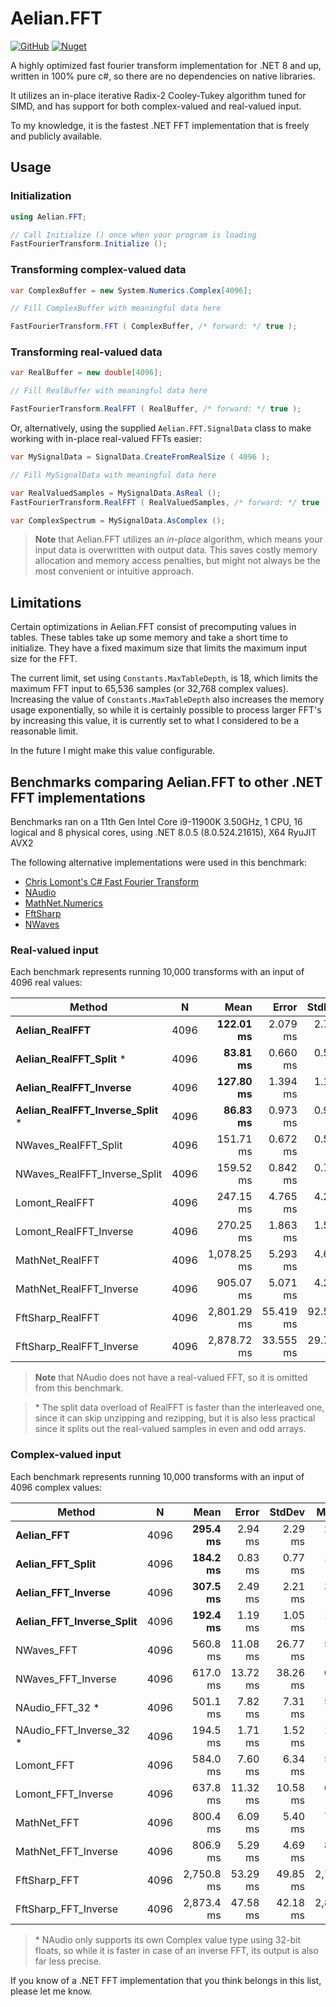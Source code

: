 # Aelian.FFT

[![GitHub](https://img.shields.io/github/license/Aelian-Software/Aelian.FFT)](https://github.com/Aelian-Software/Aelian.FFT/blob/main/LICENSE) [![Nuget](https://img.shields.io/nuget/v/Aelian.FFT)](https://www.nuget.org/packages/Aelian.FFT/)

A highly optimized fast fourier transform implementation for .NET 8 and up, written in 100% pure c#, so there are no dependencies on native libraries.

It utilizes an in-place iterative Radix-2 Cooley-Tukey algorithm tuned for SIMD, and has support for both complex-valued and real-valued input.

To my knowledge, it is the fastest .NET FFT implementation that is freely and publicly available.

## Usage

### Initialization

```c#
using Aelian.FFT;

// Call Initialize () once when your program is loading
FastFourierTransform.Initialize ();
```

### Transforming complex-valued data

```c#
var ComplexBuffer = new System.Numerics.Complex[4096];

// Fill ComplexBuffer with meaningful data here

FastFourierTransform.FFT ( ComplexBuffer, /* forward: */ true );
```

### Transforming real-valued data

```c#
var RealBuffer = new double[4096];

// Fill RealBuffer with meaningful data here

FastFourierTransform.RealFFT ( RealBuffer, /* forward: */ true );
```

Or, alternatively, using the supplied `Aelian.FFT.SignalData` class to make working with in-place real-valued FFTs easier:

```c#
var MySignalData = SignalData.CreateFromRealSize ( 4096 );

// Fill MySignalData with meaningful data here

var RealValuedSamples = MySignalData.AsReal ();
FastFourierTransform.RealFFT ( RealValuedSamples, /* forward: */ true );

var ComplexSpectrum = MySignalData.AsComplex ();
```

> **Note** that Aelian.FFT utilizes an _in-place_ algorithm, which means your input data is overwritten with output data. This saves costly memory allocation and memory access penalties, but might not always be the most convenient or intuitive approach. 

## Limitations

Certain optimizations in Aelian.FFT consist of precomputing values in tables. These tables take up some memory and take a short time to initialize. They have a fixed maximum size that limits the maximum input size for the FFT. 

The current limit, set using `Constants.MaxTableDepth`, is 18, which limits the maximum FFT input to 65,536 samples (or 32,768 complex values). Increasing the value of `Constants.MaxTableDepth` also increases the memory usage exponentially, so while it is certainly possible to process larger FFT's by increasing this value, it is currently set to what I considered to be a reasonable limit.

In the future I might make this value configurable.

## Benchmarks comparing Aelian.FFT to other .NET FFT implementations

Benchmarks ran on a 11th Gen Intel Core i9-11900K 3.50GHz, 1 CPU, 16 logical and 8 physical cores, using .NET 8.0.5 (8.0.524.21615), X64 RyuJIT AVX2

The following alternative implementations were used in this benchmark:

- [Chris Lomont's C# Fast Fourier Transform](https://lomont.org/software/misc/fft/LomontFFT.html)
- [NAudio](https://github.com/naudio/NAudio)
- [MathNet.Numerics](https://github.com/mathnet/mathnet-numerics)
- [FftSharp](https://github.com/swharden/FftSharp)
- [NWaves](https://github.com/ar1st0crat/NWaves)

### Real-valued input

Each benchmark represents running 10,000 transforms with an input of 4096 real values:

|                       Method |    N |        Mean |     Error |    StdDev | Ratio | RatioSD |
|----------------------------- |----- |------------:|----------:|----------:|------:|--------:|
|               **Aelian_RealFFT** | 4096 |   **122.01 ms** |  2.079 ms |  2.775 ms |  1.00 |    0.00 |
|         **Aelian_RealFFT_Split** * | 4096 |    **83.81 ms** |  0.660 ms |  0.551 ms |  0.68 |    0.02 |
|       **Aelian_RealFFT_Inverse** | 4096 |   **127.80 ms** |  1.394 ms |  1.164 ms |  1.04 |    0.03 |
| **Aelian_RealFFT_Inverse_Split** * | 4096 |    **86.83 ms** |  0.973 ms |  0.910 ms |  0.71 |    0.02 |
|         NWaves_RealFFT_Split | 4096 |   151.71 ms |  0.672 ms |  0.596 ms |  1.23 |    0.03 |
| NWaves_RealFFT_Inverse_Split | 4096 |   159.52 ms |  0.842 ms |  0.703 ms |  1.29 |    0.03 |
|               Lomont_RealFFT | 4096 |   247.15 ms |  4.765 ms |  4.224 ms |  2.01 |    0.06 |
|       Lomont_RealFFT_Inverse | 4096 |   270.25 ms |  1.863 ms |  1.555 ms |  2.19 |    0.05 |
|              MathNet_RealFFT | 4096 | 1,078.25 ms |  5.293 ms |  4.692 ms |  8.78 |    0.24 |
|      MathNet_RealFFT_Inverse | 4096 |   905.07 ms |  5.071 ms |  4.235 ms |  7.34 |    0.19 |
|             FftSharp_RealFFT | 4096 | 2,801.29 ms | 55.419 ms | 92.593 ms | 23.17 |    1.09 |
|     FftSharp_RealFFT_Inverse | 4096 | 2,878.72 ms | 33.555 ms | 29.746 ms | 23.44 |    0.75 |

> **Note** that NAudio does not have a real-valued FFT, so it is omitted from this benchmark.

> \* The split data overload of RealFFT is faster than the interleaved one, since it can skip unzipping and rezipping, but it is also less practical since it splits out the real-valued samples in even and odd arrays.

### Complex-valued input

Each benchmark represents running 10,000 transforms with an input of 4096 complex values:

|                   Method |    N |       Mean |    Error |   StdDev |     Median | Ratio | RatioSD |
|------------------------- |----- |-----------:|---------:|---------:|-----------:|------:|--------:|
|               **Aelian_FFT** | 4096 |   **295.4 ms** |  2.94 ms |  2.29 ms |   296.2 ms |  1.00 |    0.00 |
|         **Aelian_FFT_Split** | 4096 |   **184.2 ms** |  0.83 ms |  0.77 ms |   184.1 ms |  0.62 |    0.01 |
|       **Aelian_FFT_Inverse** | 4096 |   **307.5 ms** |  2.49 ms |  2.21 ms |   307.4 ms |  1.04 |    0.01 |
| **Aelian_FFT_Inverse_Split** | 4096 |   **192.4 ms** |  1.19 ms |  1.05 ms |   192.1 ms |  0.65 |    0.00 |
|           NWaves_FFT | 4096 |   560.8 ms | 11.08 ms | 26.77 ms |   568.3 ms |  1.90 |    0.10 |
|   NWaves_FFT_Inverse | 4096 |   617.0 ms | 13.72 ms | 38.26 ms |   633.1 ms |  2.14 |    0.03 |
|            NAudio_FFT_32 * | 4096 |   501.1 ms |  7.82 ms |  7.31 ms |   500.7 ms |  1.70 |    0.02 |
|    NAudio_FFT_Inverse_32 * | 4096 |   194.5 ms |  1.71 ms |  1.52 ms |   194.7 ms |  0.66 |    0.01 |
|               Lomont_FFT | 4096 |   584.0 ms |  7.60 ms |  6.34 ms |   583.7 ms |  1.97 |    0.02 |
|       Lomont_FFT_Inverse | 4096 |   637.8 ms | 11.32 ms | 10.58 ms |   638.0 ms |  2.15 |    0.04 |
|              MathNet_FFT | 4096 |   800.4 ms |  6.09 ms |  5.40 ms |   799.4 ms |  2.71 |    0.03 |
|      MathNet_FFT_Inverse | 4096 |   806.9 ms |  5.29 ms |  4.69 ms |   806.2 ms |  2.73 |    0.03 |
|             FftSharp_FFT | 4096 | 2,750.8 ms | 53.29 ms | 49.85 ms | 2,735.5 ms |  9.28 |    0.20 |
|     FftSharp_FFT_Inverse | 4096 | 2,873.4 ms | 47.58 ms | 42.18 ms | 2,867.0 ms |  9.72 |    0.17 |

> \* NAudio only supports its own Complex value type using 32-bit floats, so while it is faster in case of an inverse FFT, its output is also far less precise.

If you know of a .NET FFT implementation that you think belongs in this list, please let me know.
